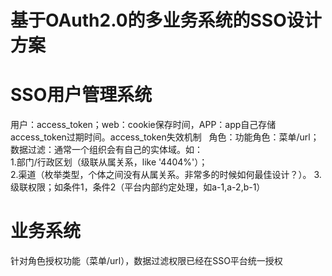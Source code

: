 # 基于OAuth2.0的多业务系统的SSO设计方案

# SSO用户管理系统
用户：access_token；web：cookie保存时间，APP：app自己存储access_token过期时间。access_token失效机制   
角色：功能角色：菜单/url；数据过滤：通常一个组织会有自己的实体域。如：   
1.部门/行政区划（级联从属关系，like '4404%'）；  
2.渠道（枚举类型，个体之间没有从属关系。非常多的时候如何最佳设计？）。
3.级联权限；如条件1，条件2（平台内部约定处理，如a-1,a-2,b-1）

# 业务系统
针对角色授权功能（菜单/url），数据过滤权限已经在SSO平台统一授权
